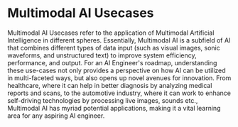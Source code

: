 # Multimodal AI Usecases

Multimodal AI Usecases refer to the application of Multimodal Artificial Intelligence in different spheres. Essentially, Multimodal AI is a subfield of AI that combines different types of data input (such as visual images, sonic waveforms, and unstructured text) to improve system efficiency, performance, and output. For an AI Engineer's roadmap, understanding these use-cases not only provides a perspective on how AI can be utilized in multi-faceted ways, but also opens up novel avenues for innovation. From healthcare, where it can help in better diagnosis by analyzing medical reports and scans, to the automotive industry, where it can work to enhance self-driving technologies by processing live images, sounds etc., Multimodal AI has myriad potential applications, making it a vital learning area for any aspiring AI engineer.